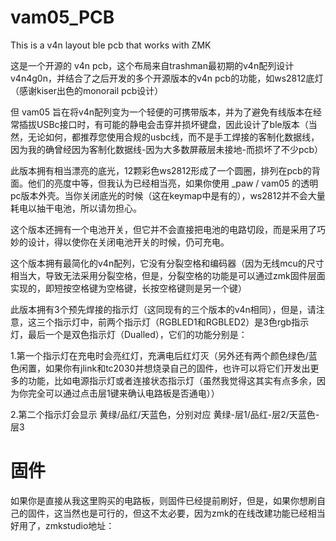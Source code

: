 # vam05_PCB
This is a v4n layout ble pcb that works with ZMK

这是一个开源的 v4n pcb，这个布局来自trashman最初期的v4n配列设计v4n4g0n，并结合了之后开发的多个开源版本的v4n pcb的功能，如ws2812底灯（感谢kiser出色的monorail pcb设计）

但 vam05 旨在将v4n配列变为一个轻便的可携带版本，并为了避免有线版本在经常插拔USBc接口时，有可能的静电会击穿并损坏键盘，因此设计了ble版本（当然，无论如何，都推荐您使用合规的usbc线，而不是手工焊接的客制化数据线，因为我的确曾经因为客制化数据线-因为大多数屏蔽层未接地-而损坏了不少pcb）

此版本拥有相当漂亮的底光，12颗彩色ws2812形成了一个圆圈，排列在pcb的背面。他们的亮度中等，但我认为已经相当亮，如果你使用 _paw / vam05 的透明pc版本外壳。当你关闭底光的时候（这在keymap中是有的），ws2812并不会大量耗电以抽干电池，所以请勿担心。

这个版本还拥有一个电池开关，但它并不会直接把电池的电路切段，而是采用了巧妙的设计，得以使你在关闭电池开关的时候，仍可充电。

这个版本拥有最简化的v4n配列，它没有分裂空格和编码器（因为无线mcu的尺寸相当大，导致无法采用分裂空格，但是，分裂空格的功能是可以通过zmk固件层面实现的，即短按空格键为空格键，长按空格键则是另一个键）

此版本拥有3个预先焊接的指示灯（这同现有的三个版本的v4n相同），但是，请注意，这三个指示灯中，前两个指示灯（RGBLED1和RGBLED2）是3色rgb指示灯，最后一个是双色指示灯（Dualled），它们的功能分别是：

1.第一个指示灯在充电时会亮红灯，充满电后红灯灭（另外还有两个颜色绿色/蓝色闲置，如果你有jlink和tc2030并想烧录自己的固件，也许可以将它们开发出更多的功能，比如电源指示灯或者连接状态指示灯（虽然我觉得这其实有点多余，因为你完全可以通过点击层1键来确认电路板是否通电））

2.第二个指示灯会显示 黄绿/品红/天蓝色，分别对应 黄绿-层1/品红-层2/天蓝色-层3


# 固件
如果你是直接从我这里购买的电路板，则固件已经提前刷好，但是，如果你想刷自己的固件，这当然也是可行的，但这不太必要，因为zmk的在线改建功能已经相当好用了，zmkstudio地址：
